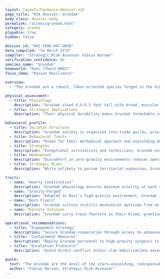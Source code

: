 ```yaml
---
layout: layouts/harmonia-dossier.njk
page_title: "HIA Dossier: Grundak"
body_class: dossier-body
permalink: "aliens/grundak.html"
category: aliens
playable: true
hidden: false

dossier_id: "HAI-XENO-047-GRUD"
date_compiled: "14 March 3175"
compiler: "Strategic Risk Assessor Vibius Korvan"
verification_confidence: 89
species_name: "Grundak"
homeworld: "Rani (Thord-0002)"
focus_name: "Ranian Resilience"

overview:
  - "The Grundak are a robust, labor-oriented species forged in the high-gravity environment of Rani, a mineral-rich world that demands physical endurance. Known as 'Gruds' in trade circles, derogatory terms like 'Tunnel-Rats' are strongly discouraged due to cultural sensitivities. Their exceptional resilience and technical expertise make them invaluable for mining, engineering, and heavy-world operations. Harmonia Astralis assesses the Grundak as a utilitarian resource for industrial and defense sectors, though their stubborn independence and clan loyalty require careful management to prevent resistance or insurgency."

physical_assessment:
  - title: Physiology
    description: "Grundak stand 4.5–5.5 feet tall with broad, muscular builds optimized for high-gravity environments. Their dense skeletal structure and reinforced musculature withstand extreme physical stress. Skin ranges from pale to ashen, marked by labor-induced scarring and soot within years of adulthood. Their eyes, adapted for low-light conditions, provide enhanced vision in dim environments. Hands feature three thick fingers and a thumb, calloused for precision work despite their bulk, often requiring customized tools ('Grud-grips') for off-world equipment. Male Grundak grow elaborate, unshaven beards adorned with beads, rings, or bands signifying clan, rank, or achievements, central to their identity; disrespecting them invites hostility. Females share similar builds but lack beards."
  - title: Strategic Implications
    description: "Their physical durability makes Grundak formidable in close combat, capable of inflicting significant damage with minimal effort. Low-light vision enhances effectiveness in confined or poorly lit operational theaters. Medical analysis indicates resilient physiology with rapid clotting and redundant organ systems, requiring advanced weaponry for neutralization. Their reliance on customized tools can be exploited to disrupt efficiency in non-native environments."

behavioral_profile:
  - title: Societal Structure
    description: "Grundak society is organized into trade guilds, prioritizing practical skills and collective effort over hierarchical lineage. They value craftsmanship, mechanical aptitude, and infrastructure maintenance, fostering a culture of meticulous problem-solving."
  - title: Behavioral Traits
    description: "Known for their methodical approach and unyielding determination, Grundak are reliable but resistant to external authority. They maintain long memories for perceived slights, with clan-wide grudges potentially spanning generations."
  - title: Strengths
    description: "Exceptional survivalists and technicians, Grundak excel at repairing critical systems under extreme conditions, from vacuum breaches to overloaded reactors. Their straightforward demeanor responds well to clear incentives."
  - title: Weaknesses
    description: "Discomfort in zero-gravity environments reduces operational efficiency, often accompanied by vocal dissatisfaction. Their rigid adherence to clan traditions can be exploited to create internal divisions."
  - title: Strategic Risks
    description: "While unlikely to pursue territorial expansion, Grundak can form highly effective resistance groups if provoked. Their capacity for sustained resistance could challenge Harmonian outposts. Monitor guild communications for signs of collective action or labor strikes."

traits:
  - name: "Hearty Constitution"
    description: "Grundak physiology ensures maximum vitality at each stage of development. Mechanically, they always roll the maximum value for the first hit die when gaining a level (e.g., a Level 1 Warrior starts with 8 HP). At higher levels, any hit die rolling a 1 is re-rolled until a higher value is achieved, reflecting their exceptional toughness."
  - name: "Gravity-Forged"
    description: "Adapted to Rani’s high-gravity environment, Grundak ignore fatigue, bone stress, and pressure penalties in high-gravity conditions. They gain a +2 bonus to physical skill checks (e.g., Exert, Stab) in such environments but receive no bonus or penalty in standard or low-gravity settings. In zero-gravity, they suffer a -2 penalty to fine motor skills due to disorientation."
  - name: "Born Fixers"
    description: "Grundak culture instills mechanical aptitude from an early age. All Grundak start with the Fix skill at Rank 0 (or +1 if already trained), enabling them to maintain and repair complex systems with minimal training. However, their reliance on specialized tools can lead to delays when adapting to non-Grundak equipment."
  - name: Tharnite Infusion
    description: "Grundak carry trace Tharnite in their blood, granting a Tharnite Pool equal to their Constitution modifier (minimum 1). As a Main Action, they may spend 1 point to either heal 1d6 hit points or remove 1d4 System Strain. This healing cannot restore a Grundak from unconsciousness to active combat, though it may stabilize them if used while incapacitated. Points regenerate daily after a full rest or by consuming raw Tharnite (minimum 500 credits per dose, rare off-Rani)."

operational_recommendations:
  - title: "Engagement Strategy"
    description: "Secure Grundak cooperation through access to advanced tools and resources, framing partnerships as mutual benefit to maintain goodwill. Offer guild charters to align their interests with Harmonian objectives."
  - title: "Containment Measures"
    description: "Deploy Grundak personnel to high-gravity outposts to maximize productivity and minimize unrest. Introduce controlled disruptions to clan cohesion in low-gravity environments to prevent organized resistance."
  - title: "Escalation Protocols"
    description: "Avoid direct conflict unless clan mobilizations exceed approximately 500 individuals. Their capacity for sustained resistance necessitates overwhelming force or strategic isolation to neutralize threats."

quote:
  text: "The Grundak are the anvil of the stars—unyielding, indispensable, but strike them wrong, and the hammer breaks."
  author: "Vibius Korvan, Strategic Risk Assessor"
---
```

